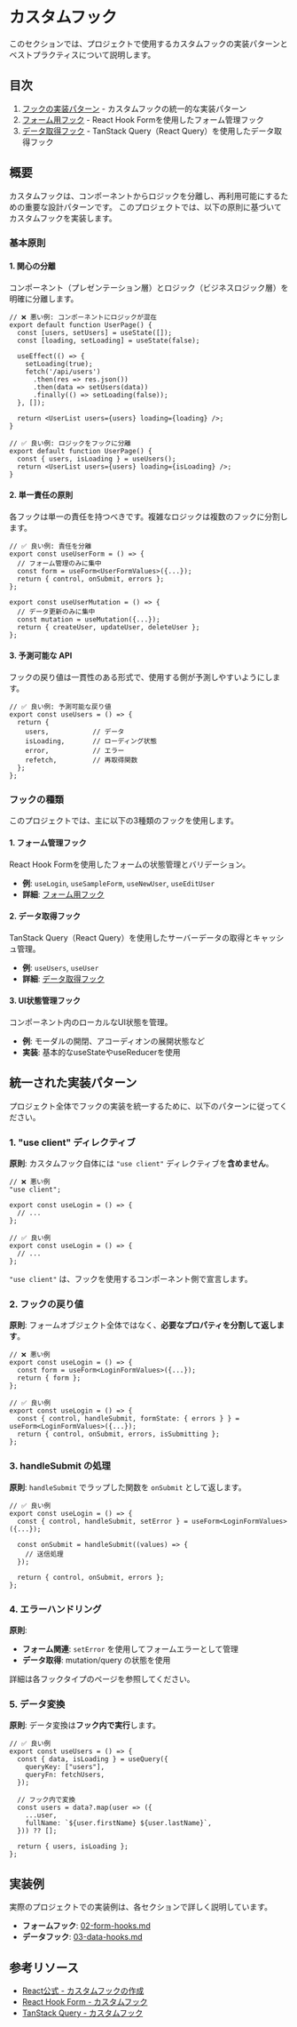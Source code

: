 # カスタムフック

このセクションでは、プロジェクトで使用するカスタムフックの実装パターンとベストプラクティスについて説明します。

## 目次

1. [フックの実装パターン](./01-hook-patterns.md) - カスタムフックの統一的な実装パターン
2. [フォーム用フック](./02-form-hooks.md) - React Hook Formを使用したフォーム管理フック
3. [データ取得フック](./03-data-hooks.md) - TanStack Query（React Query）を使用したデータ取得フック

## 概要

カスタムフックは、コンポーネントからロジックを分離し、再利用可能にするための重要な設計パターンです。
このプロジェクトでは、以下の原則に基づいてカスタムフックを実装します。

### 基本原則

#### 1. 関心の分離

コンポーネント（プレゼンテーション層）とロジック（ビジネスロジック層）を明確に分離します。

```tsx
// ❌ 悪い例: コンポーネントにロジックが混在
export default function UserPage() {
  const [users, setUsers] = useState([]);
  const [loading, setLoading] = useState(false);

  useEffect(() => {
    setLoading(true);
    fetch('/api/users')
      .then(res => res.json())
      .then(data => setUsers(data))
      .finally(() => setLoading(false));
  }, []);

  return <UserList users={users} loading={loading} />;
}

// ✅ 良い例: ロジックをフックに分離
export default function UserPage() {
  const { users, isLoading } = useUsers();
  return <UserList users={users} loading={isLoading} />;
}
```

#### 2. 単一責任の原則

各フックは単一の責任を持つべきです。複雑なロジックは複数のフックに分割します。

```tsx
// ✅ 良い例: 責任を分離
export const useUserForm = () => {
  // フォーム管理のみに集中
  const form = useForm<UserFormValues>({...});
  return { control, onSubmit, errors };
};

export const useUserMutation = () => {
  // データ更新のみに集中
  const mutation = useMutation({...});
  return { createUser, updateUser, deleteUser };
};
```

#### 3. 予測可能な API

フックの戻り値は一貫性のある形式で、使用する側が予測しやすいようにします。

```tsx
// ✅ 良い例: 予測可能な戻り値
export const useUsers = () => {
  return {
    users,           // データ
    isLoading,       // ローディング状態
    error,           // エラー
    refetch,         // 再取得関数
  };
};
```

### フックの種類

このプロジェクトでは、主に以下の3種類のフックを使用します。

#### 1. フォーム管理フック

React Hook Formを使用したフォームの状態管理とバリデーション。

- **例**: `useLogin`, `useSampleForm`, `useNewUser`, `useEditUser`
- **詳細**: [フォーム用フック](./02-form-hooks.md)

#### 2. データ取得フック

TanStack Query（React Query）を使用したサーバーデータの取得とキャッシュ管理。

- **例**: `useUsers`, `useUser`
- **詳細**: [データ取得フック](./03-data-hooks.md)

#### 3. UI状態管理フック

コンポーネント内のローカルなUI状態を管理。

- **例**: モーダルの開閉、アコーディオンの展開状態など
- **実装**: 基本的なuseStateやuseReducerを使用

## 統一された実装パターン

プロジェクト全体でフックの実装を統一するために、以下のパターンに従ってください。

### 1. "use client" ディレクティブ

**原則**: カスタムフック自体には `"use client"` ディレクティブを**含めません**。

```tsx
// ❌ 悪い例
"use client";

export const useLogin = () => {
  // ...
};
```

```tsx
// ✅ 良い例
export const useLogin = () => {
  // ...
};
```

`"use client"` は、フックを使用するコンポーネント側で宣言します。

### 2. フックの戻り値

**原則**: フォームオブジェクト全体ではなく、**必要なプロパティを分割して返します**。

```tsx
// ❌ 悪い例
export const useLogin = () => {
  const form = useForm<LoginFormValues>({...});
  return { form };
};

// ✅ 良い例
export const useLogin = () => {
  const { control, handleSubmit, formState: { errors } } = useForm<LoginFormValues>({...});
  return { control, onSubmit, errors, isSubmitting };
};
```

### 3. handleSubmit の処理

**原則**: `handleSubmit` でラップした関数を `onSubmit` として返します。

```tsx
// ✅ 良い例
export const useLogin = () => {
  const { control, handleSubmit, setError } = useForm<LoginFormValues>({...});

  const onSubmit = handleSubmit((values) => {
    // 送信処理
  });

  return { control, onSubmit, errors };
};
```

### 4. エラーハンドリング

**原則**:
- **フォーム関連**: `setError` を使用してフォームエラーとして管理
- **データ取得**: mutation/query の状態を使用

詳細は各フックタイプのページを参照してください。

### 5. データ変換

**原則**: データ変換は**フック内で実行**します。

```tsx
// ✅ 良い例
export const useUsers = () => {
  const { data, isLoading } = useQuery({
    queryKey: ["users"],
    queryFn: fetchUsers,
  });

  // フック内で変換
  const users = data?.map(user => ({
    ...user,
    fullName: `${user.firstName} ${user.lastName}`,
  })) ?? [];

  return { users, isLoading };
};
```

## 実装例

実際のプロジェクトでの実装例は、各セクションで詳しく説明しています。

- **フォームフック**: [02-form-hooks.md](./02-form-hooks.md)
- **データフック**: [03-data-hooks.md](./03-data-hooks.md)

## 参考リソース

- [React公式 - カスタムフックの作成](https://react.dev/learn/reusing-logic-with-custom-hooks)
- [React Hook Form - カスタムフック](https://react-hook-form.com/docs/useform)
- [TanStack Query - カスタムフック](https://tanstack.com/query/latest/docs/framework/react/guides/custom-hooks)
